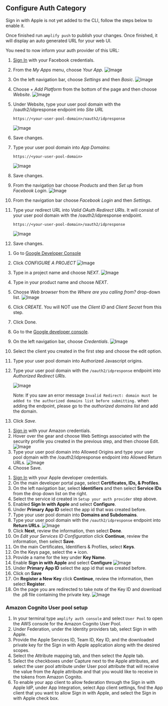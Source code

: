 ## Configure Auth Category

<inline-fragment platform="android" src="~/lib/auth/fragments/android/social_signin_web_ui/10_cli_setup.md"></inline-fragment>
<inline-fragment platform="ios" src="~/lib/auth/fragments/ios/social_signin_web_ui/10_cli_setup.md"></inline-fragment>
<inline-fragment platform="js" src="~/lib/auth/fragments/js/social_cli_setup.md"></inline-fragment>

<amplify-callout>
Sign in with Apple is not yet added to the CLI, follow the steps below to enable it.
</amplify-callout>

Once finished run `amplify push` to publish your changes. Once finished, it will display an auto generated URL for your web UI.

You need to now inform your auth provider of this URL:

<amplify-block-switcher>
<amplify-block name="Facebook Login">

1. [Sign In](https://developers.facebook.com/) with your Facebook credentials.
2. From the *My Apps* menu, choose *Your App*.
![Image](~/images/cognitoHostedUI/facebook1.png)
3. On the left navigation bar, choose *Settings* and then *Basic*.
![Image](~/images/cognitoHostedUI/facebook3.png)
4. Choose *+ Add Platform* from the bottom of the page and then choose *Website*.
![Image](~/images/cognitoHostedUI/facebook4.png)
5. Under Website, type your user pool domain with the /oauth2/idpresponse endpoint into *Site URL*

    `https://<your-user-pool-domain>/oauth2/idpresponse`

    ![Image](~/images/cognitoHostedUI/facebook5.png)
6. Save changes.
7. Type your user pool domain into *App Domains*:

    `https://<your-user-pool-domain>`

    ![Image](~/images/cognitoHostedUI/facebook6.png)
8. Save changes.
9. From the navigation bar choose *Products* and then *Set up* from *Facebook Login*.
![Image](~/images/cognitoHostedUI/facebook7.png)
10. From the navigation bar choose *Facebook Login* and then *Settings*.
11. Type your redirect URL into *Valid OAuth Redirect URIs*. It will consist of your user pool domain with the /oauth2/idpresponse endpoint.

    `https://<your-user-pool-domain>/oauth2/idpresponse`

    ![Image](~/images/cognitoHostedUI/facebook8.png)
12. Save changes.

</amplify-block>
<amplify-block name="Google Sign-In">

1. Go to [Google Developer Console](https://developers.google.com/identity/sign-in/web/sign-in)
2. Click *CONFIGURE A PROJECT*
![Image](~/images/cognitoHostedUI/google1.png)
3. Type in a project name and choose *NEXT*.
![Image](~/images/cognitoHostedUI/google2.png)
4. Type in your product name and choose *NEXT*.
5. Choose *Web browser* from the *Where are you calling from?* drop-down list.
![Image](~/images/cognitoHostedUI/google3.png)
6. Click *CREATE*. You will NOT use the *Client ID* and *Client Secret* from this step.
7. Click Done.
8. Go to the [Google developer console](https://console.developers.google.com).
9. On the left navigation bar, choose *Credentials*.
![Image](~/images/cognitoHostedUI/google5.png)
10. Select the client you created in the first step and choose the edit option.
11. Type your user pool domain into Authorized Javascript origins.
12. Type your user pool domain with the `/oauth2/idpresponse` endpoint into *Authorized Redirect URIs*.

    ![Image](~/images/cognitoHostedUI/google7.png)

    Note: If you saw an error message `Invalid Redirect: domain must be added to the authorized domains list before submitting.` when adding the endpoint, please go to the *authorized domains list* and add the domain.
13. Click *Save*.

</amplify-block>
<amplify-block name="Login with Amazon">

1. [Sign in](https://developer.amazon.com/loginwithamazon/console/site/lwa/overview.html) with your Amazon credentials.
2. Hover over the gear and choose Web Settings associated with the security profile you created in the previous step, and then choose Edit.
![Image](~/images/cognitoHostedUI/amazon4.png)
3. Type your user pool domain into Allowed Origins and type your user pool domain with the /oauth2/idpresponse endpoint into Allowed Return URLs.
![Image](~/images/cognitoHostedUI/amazon5.png)
5. Choose Save.

</amplify-block>
<amplify-block name="Sign in with Apple">

1. [Sign In](https://developer.apple.com/account/) with your Apple developer credentials.
2. On the main developer portal page, select **Certificates, IDs, & Profiles**.
3. On the left navigation bar, select **Identifiers** and then select **Service IDs** from the drop down list on the right.
4. Select the service id created in `Setup your auth provider` step above.
5. Enabled **Sign In with Apple** and select **Configure**.
6. Under **Primary App ID** select the app id that was created before.
7. Type your user pool domain into **Domains and Subdomains**.
8. Type your user pool domain with the `/oauth2/idpresponse` endpoint into **Return URLs**.
![Image](~/images/cognitoHostedUI/apple3.png)
9. Click **Next**, review the information, then select **Done**.
10. On *Edit your Services ID Configuration* click **Continue**, review the information, then select **Save**.
11. On the main Certificates, Identifiers & Profiles, select **Keys**.
12. On the Keys page, select the **+** icon.
13. Provide a name for the key under **Key Name**.
14. Enable **Sign in with Apple** and select **Configure**
![Image](~/images/cognitoHostedUI/apple4.png)
15. Under **Primary App ID** select the app id that was created before.
16. Click on **Save**
17. On **Register a New Key** click **Continue**, review the information, then select **Register**.
18. On the page you are redirected to take note of the Key ID and download the .p8 file containing the private key.
![Image](~/images/cognitoHostedUI/apple5.png)

### Amazon Cognito User pool setup
1. In your terminal type `amplify auth console` and select `User Pool` to open the AWS console for the Amazon Cognito User Pool.
2. Under Federation, under the Identity providers tab, select Sign in with Apple.
3. Provide the Apple Services ID, Team ID, Key ID, and the downloaded private key for the Sign in with Apple application along with the desired scopes.
4. Select the Attribute mapping tab, and then select the Apple tab.
5. Select the checkboxes under Capture next to the Apple attributes, and select the user pool attribute under User pool attribute that will receive the value from the Apple attribute and that you would like to receive in the tokens from Amazon Cognito.
6. To enable your app client to allow federation through the Sign in with Apple IdP, under App Integration, select App client settings, find the App client that you want to allow Sign in with Apple, and select the Sign in with Apple check box.

</amplify-block>
</amplify-block-switcher>